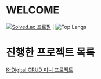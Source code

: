 # WELCOME


[![Solved.ac
프로필](http://mazassumnida.wtf/api/v2/generate_badge?boj=lampikachu)](https://solved.ac/lampikachu)
|
![Top Langs](https://github-readme-stats.vercel.app/api/top-langs/?username=JisooOvO&style=Demo&theme=tokyonight)


# 진행한 프로젝트 목록

[K-Digital CRUD 미니 프로젝트](https://github.com/JisooOvO/kminiproject-dietapp)
